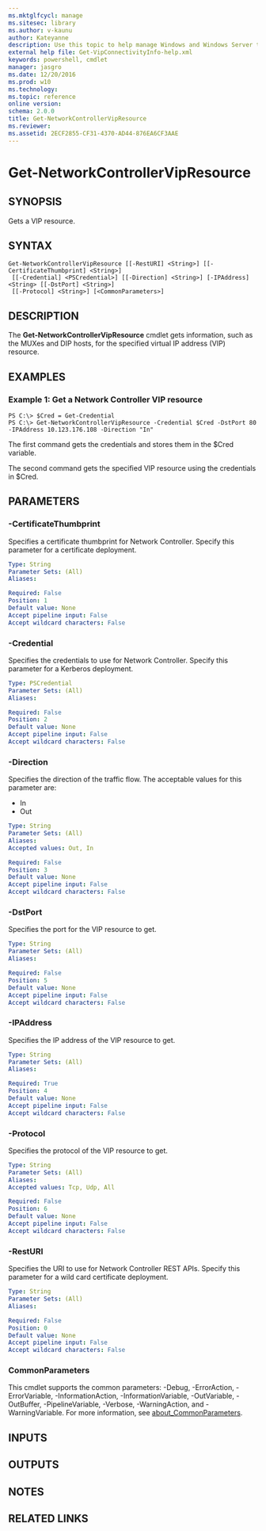 ```yaml
---
ms.mktglfcycl: manage
ms.sitesec: library
ms.author: v-kaunu
author: Kateyanne
description: Use this topic to help manage Windows and Windows Server technologies with Windows PowerShell.
external help file: Get-VipConnectivityInfo-help.xml
keywords: powershell, cmdlet
manager: jasgro
ms.date: 12/20/2016
ms.prod: w10
ms.technology: 
ms.topic: reference
online version: 
schema: 2.0.0
title: Get-NetworkControllerVipResource
ms.reviewer:
ms.assetid: 2ECF2855-CF31-4370-AD44-876EA6CF3AAE
---
```


# Get-NetworkControllerVipResource

## SYNOPSIS
Gets a VIP resource.

## SYNTAX

```
Get-NetworkControllerVipResource [[-RestURI] <String>] [[-CertificateThumbprint] <String>]
 [[-Credential] <PSCredential>] [[-Direction] <String>] [-IPAddress] <String> [[-DstPort] <String>]
 [[-Protocol] <String>] [<CommonParameters>]
```

## DESCRIPTION
The **Get-NetworkControllerVipResource** cmdlet gets information, such as the MUXes and DIP hosts, for the specified virtual IP address (VIP) resource.

## EXAMPLES

### Example 1: Get a Network Controller VIP resource
```
PS C:\> $Cred = Get-Credential
PS C:\> Get-NetworkControllerVipResource -Credential $Cred -DstPort 80 -IPAddress 10.123.176.108 -Direction "In"
```

The first command gets the credentials and stores them in the $Cred variable.

The second command gets the specified VIP resource using the credentials in $Cred.

## PARAMETERS

### -CertificateThumbprint
Specifies a certificate thumbprint for Network Controller.
Specify this parameter for a certificate deployment.

```yaml
Type: String
Parameter Sets: (All)
Aliases: 

Required: False
Position: 1
Default value: None
Accept pipeline input: False
Accept wildcard characters: False
```

### -Credential
Specifies the credentials to use for Network Controller.
Specify this parameter for a Kerberos deployment.

```yaml
Type: PSCredential
Parameter Sets: (All)
Aliases: 

Required: False
Position: 2
Default value: None
Accept pipeline input: False
Accept wildcard characters: False
```

### -Direction
Specifies the direction of the traffic flow.
The acceptable values for this parameter are:

- In
- Out

```yaml
Type: String
Parameter Sets: (All)
Aliases: 
Accepted values: Out, In

Required: False
Position: 3
Default value: None
Accept pipeline input: False
Accept wildcard characters: False
```

### -DstPort
Specifies the port for the VIP resource to get.

```yaml
Type: String
Parameter Sets: (All)
Aliases: 

Required: False
Position: 5
Default value: None
Accept pipeline input: False
Accept wildcard characters: False
```

### -IPAddress
Specifies the IP address of the VIP resource to get.

```yaml
Type: String
Parameter Sets: (All)
Aliases: 

Required: True
Position: 4
Default value: None
Accept pipeline input: False
Accept wildcard characters: False
```

### -Protocol
Specifies the protocol of the VIP resource to get.

```yaml
Type: String
Parameter Sets: (All)
Aliases: 
Accepted values: Tcp, Udp, All

Required: False
Position: 6
Default value: None
Accept pipeline input: False
Accept wildcard characters: False
```

### -RestURI
Specifies the URI to use for Network Controller REST APIs.
Specify this parameter for a wild card certificate deployment.

```yaml
Type: String
Parameter Sets: (All)
Aliases: 

Required: False
Position: 0
Default value: None
Accept pipeline input: False
Accept wildcard characters: False
```

### CommonParameters
This cmdlet supports the common parameters: -Debug, -ErrorAction, -ErrorVariable, -InformationAction, -InformationVariable, -OutVariable, -OutBuffer, -PipelineVariable, -Verbose, -WarningAction, and -WarningVariable. For more information, see [about_CommonParameters](https://go.microsoft.com/fwlink/?LinkID=113216).

## INPUTS

## OUTPUTS

## NOTES

## RELATED LINKS

